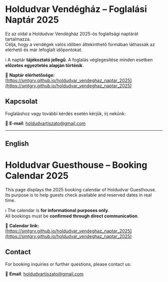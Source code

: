 # Holdudvar Vendégház – Foglalási Naptár 2025

Ez az oldal a Holdudvar Vendégház 2025-ös foglaltsági naptárát tartalmazza.  
Célja, hogy a vendégek valós időben áttekinthető formában láthassák az elérhető és már lefoglalt időpontokat.

ℹ️ A naptár **tájékoztató jellegű**. A foglalás véglegesítése minden esetben **előzetes egyeztetés alapján történik**.

🔗 **Naptár elérhetősége:**  
[https://smtgrv.github.io/holdudvar_vendeghaz_naptar_2025](https://smtgrv.github.io/holdudvar_vendeghaz_naptar_2025)

## Kapcsolat

Foglaláshoz vagy további kérdés esetén kérjük, írj nekünk:

📧 **E-mail**: holdudvartiszato@gmail.com

---

## English

# Holdudvar Guesthouse – Booking Calendar 2025

This page displays the 2025 booking calendar of Holdudvar Guesthouse.  
Its purpose is to help guests check available and reserved dates in real time.

ℹ️ The calendar is **for informational purposes only**.  
All bookings must be **confirmed through direct communication**.

🔗 **Calendar link:**  
[https://smtgrv.github.io/holdudvar_vendeghaz_naptar_2025](https://smtgrv.github.io/holdudvar_vendeghaz_naptar_2025)

## Contact

For booking inquiries or further questions, please contact us:

📧 **Email**: holdudvartiszato@gmail.com
